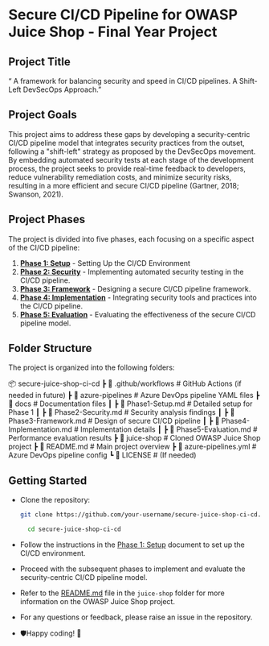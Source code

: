 # Secure CI/CD Pipeline for OWASP Juice Shop - Final Year Project

## Project Title

“ A framework for balancing security and speed in CI/CD pipelines. A Shift-Left DevSecOps Approach.”

## Project Goals

This project aims to address these gaps by developing a security-centric CI/CD pipeline model that integrates security practices from the outset, following a "shift-left" strategy as proposed by the DevSecOps movement. By embedding automated security tests at each stage of the development process, the project seeks to provide real-time feedback to developers, reduce vulnerability remediation costs, and minimize security risks, resulting in a more efficient and secure CI/CD pipeline (Gartner, 2018; Swanson, 2021).

## Project Phases

The project is divided into five phases, each focusing on a specific aspect of the CI/CD pipeline:

1. [**Phase 1: Setup**](docs/Phase1-Setup.md) - Setting Up the CI/CD Environment
2. [**Phase 2: Security**](docs/Phase2-Security.md) - Implementing automated security testing in the CI/CD pipeline.
3. [**Phase 3: Framework**](docs/Phase3-Framework.md) - Designing a secure CI/CD pipeline framework.
4. [**Phase 4: Implementation**](docs/Phase4-Implementation.md) - Integrating security tools and practices into the CI/CD pipeline.
5. [**Phase 5: Evaluation**](docs/Phase5-Evaluation.md) - Evaluating the effectiveness of the secure CI/CD pipeline model.

## Folder Structure

The project is organized into the following folders:

📦 secure-juice-shop-ci-cd
 ┣ 📂 .github/workflows      # GitHub Actions (if needed in future)
 ┣ 📂 azure-pipelines        # Azure DevOps pipeline YAML files
 ┣ 📂 docs                   # Documentation files
 ┃ ┣ 📜 Phase1-Setup.md      # Detailed setup for Phase 1
 ┃ ┣ 📜 Phase2-Security.md   # Security analysis findings
 ┃ ┣ 📜 Phase3-Framework.md  # Design of secure CI/CD pipeline
 ┃ ┣ 📜 Phase4-Implementation.md  # Implementation details
 ┃ ┣ 📜 Phase5-Evaluation.md # Performance evaluation results
 ┣ 📂 juice-shop             # Cloned OWASP Juice Shop project
 ┣ 📜 README.md              # Main project overview
 ┣ 📜 azure-pipelines.yml    # Azure DevOps pipeline config
 ┗ 📜 LICENSE                # (If needed)

## Getting Started

- Clone the repository:
  
  ```bash
  git clone https://github.com/your-username/secure-juice-shop-ci-cd.git

    cd secure-juice-shop-ci-cd
    ```

- Follow the instructions in the [Phase 1: Setup](docs/Phase1-Setup.md) document to set up the CI/CD environment.
- Proceed with the subsequent phases to implement and evaluate the security-centric CI/CD pipeline model.
- Refer to the [README.md](juice-shop/README.md) file in the `juice-shop` folder for more information on the OWASP Juice Shop project.
- For any questions or feedback, please raise an issue in the repository.
- 🛡️Happy coding! 🚀
